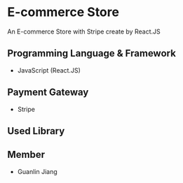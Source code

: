 # E-commerce Store
An E-commerce Store with Stripe create by React.JS

## Programming Language & Framework

- JavaScript (React.JS)

## Payment Gateway

- Stripe

## Used Library

## Member

- Guanlin Jiang
